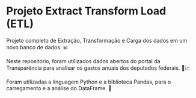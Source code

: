# Projeto Extract Transform Load (ETL)

Projeto completo de Extração, Transformação e Carga dos dados em um novo banco de dados. 📊

Neste repositório, foram utilizados dados abertos do portal da Transparência para analisar os gastos anuais dos deputados federais. 🪪📈

Foram utilizadas a linguagem Python e a biblioteca Pandas, para o carregamento e a análise do DataFrame. 🐍
